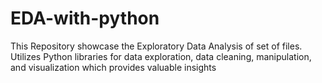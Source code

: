 # EDA-with-python

This Repository showcase the Exploratory Data Analysis of set of files. Utilizes Python libraries for data exploration, data cleaning, manipulation, and visualization which provides valuable insights

